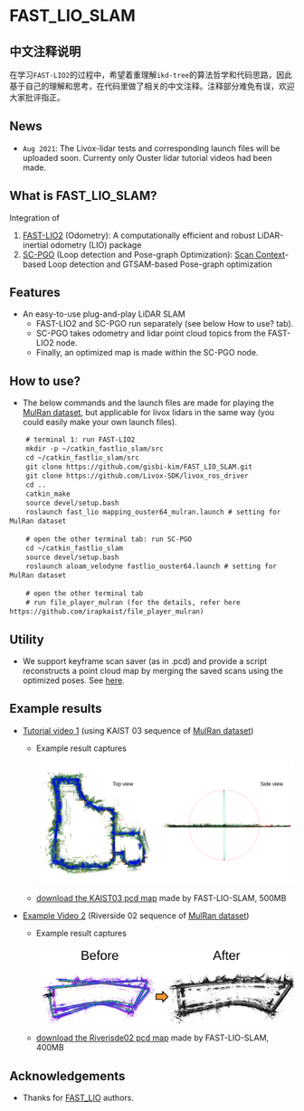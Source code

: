 # FAST_LIO_SLAM

## 中文注释说明

在学习`FAST-LIO2`的过程中，希望着重理解`ikd-tree`的算法哲学和代码思路，因此基于自己的理解和思考，在代码里做了相关的中文注释。注释部分难免有误，欢迎大家批评指正。

## News

-  ``Aug 2021``: The Livox-lidar tests and corresponding launch files will be uploaded soon. Currenty only Ouster lidar tutorial videos had been made. 

## What is FAST_LIO_SLAM?
Integration of 
1. [FAST-LIO2](https://github.com/hku-mars/FAST_LIO) (Odometry): A computationally efficient and robust LiDAR-inertial odometry (LIO) package
2. [SC-PGO](https://github.com/gisbi-kim/SC-A-LOAM) (Loop detection and Pose-graph Optimization): [Scan Context](https://github.com/irapkaist/scancontext)-based Loop detection and GTSAM-based Pose-graph optimization

## Features
- An easy-to-use plug-and-play LiDAR SLAM 
    - FAST-LIO2 and SC-PGO run separately (see below How to use? tab).
    - SC-PGO takes odometry and lidar point cloud topics from the FAST-LIO2 node. 
    - Finally, an optimized map is made within the SC-PGO node. 

## How to use?
- The below commands and the launch files are made for playing the [MulRan dataset](https://sites.google.com/view/mulran-pr/home), but applicable for livox lidars in the same way (you could easily make your own launch files).
```
    # terminal 1: run FAST-LIO2 
    mkdir -p ~/catkin_fastlio_slam/src
    cd ~/catkin_fastlio_slam/src
    git clone https://github.com/gisbi-kim/FAST_LIO_SLAM.git
    git clone https://github.com/Livox-SDK/livox_ros_driver
    cd .. 
    catkin_make
    source devel/setup.bash
    roslaunch fast_lio mapping_ouster64_mulran.launch # setting for MulRan dataset 

    # open the other terminal tab: run SC-PGO
    cd ~/catkin_fastlio_slam
    source devel/setup.bash
    roslaunch aloam_velodyne fastlio_ouster64.launch # setting for MulRan dataset 

    # open the other terminal tab
    # run file_player_mulran (for the details, refer here https://github.com/irapkaist/file_player_mulran)
```

## Utility
- We support keyframe scan saver (as in .pcd) and provide a script reconstructs a point cloud map by merging the saved scans using the optimized poses. See [here](https://github.com/gisbi-kim/FAST_LIO_SLAM/blob/bf975560741c425f71811c864af5d35aa880c797/SC-PGO/utils/python/makeMergedMap.py#L7).

## Example results 
- [Tutorial video 1](https://youtu.be/nu8j4yaBMnw) (using KAIST 03 sequence of [MulRan dataset](https://sites.google.com/view/mulran-pr/dataset))
    - Example result captures 
        
        <p align="center"><img src="docs/kaist03.png" width=700></p>
    - [download the KAIST03 pcd map](https://www.dropbox.com/s/w599ozdg7h6215q/KAIST03.pcd?dl=0) made by FAST-LIO-SLAM, 500MB
    
- [Example Video 2](https://youtu.be/94mC05PesvQ) (Riverside 02 sequence of [MulRan dataset](https://sites.google.com/view/mulran-pr/dataset))
    - Example result captures
        
        <p align="center"><img src="docs/riverside02.png" width=700></p>
    -  [download the Riverisde02 pcd map](https://www.dropbox.com/s/1aolth7ry4odxo4/Riverside02.pcd?dl=0) made by FAST-LIO-SLAM, 400MB

## Acknowledgements 
- Thanks for [FAST_LIO](https://github.com/hku-mars/FAST_LIO) authors.



